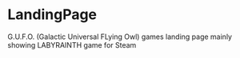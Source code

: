 # LandingPage
G.U.F.O. (Galactic Universal FLying Owl) games landing page mainly showing LABYRAINTH game for Steam
